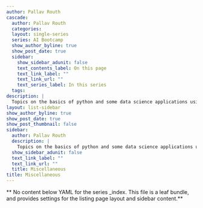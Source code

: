 ```yaml
---
author: Pallav Routh
cascade:
  author: Pallav Routh
  categories:
  layout: single-series
  series: AI Bootcamp
  show_author_byline: true
  show_post_date: true
  sidebar:
    show_sidebar_adunit: false
    text_contents_label: On this page
    text_link_label: ""
    text_link_url: ""
    text_series_label: In this series
  tags:
description: |
  Topics on the basics of python and some data science applications using python.
layout: list-sidebar
show_author_byline: true
show_post_date: true
show_post_thumbnail: false
sidebar:
  author: Pallav Routh
  description: |
    Topics on the basics of python and some data science applications using python.
  show_sidebar_adunit: false
  text_link_label: ""
  text_link_url: ""
  title: Miscellaneous
title: Miscellaneous
---
```


** No content below YAML for the series _index. This file is a leaf bundle, and provides settings for the listing page layout and sidebar content.**